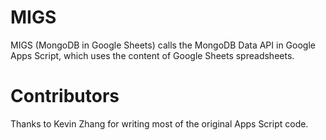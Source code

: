 # MIGS

MIGS (MongoDB in Google Sheets) calls the MongoDB Data API in Google Apps
Script, which uses the content of Google Sheets spreadsheets.

# Contributors

Thanks to Kevin Zhang for writing most of the original Apps Script code.
